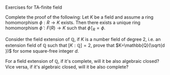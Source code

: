 Exercises for TA-finite field

Complete the proof of the following:
Let $K$ be a field and assume a ring homomorphism $\phi: R \to K$ exists. Then there exists a unique ring homomorphism $\tilde{\phi}:F(R)\to K$ such that $\tilde{\phi}\mid_{R}=\phi$.


Consider the field extension of $\mathbb{Q}$, if $K$ is a number field of degree 2, i.e. an extension field of $\mathbb{Q}$ such that $[K:\mathbb{Q}]=2$, prove that $K=\mathbb{Q}(\sqrt{d })$ for some square-free integer $d$. 

For a field extension of $\mathbb{Q}$, if it's complete, will it  be also algebraic closed? Vice versa, if it's algebraic closed, will it be also complete?

